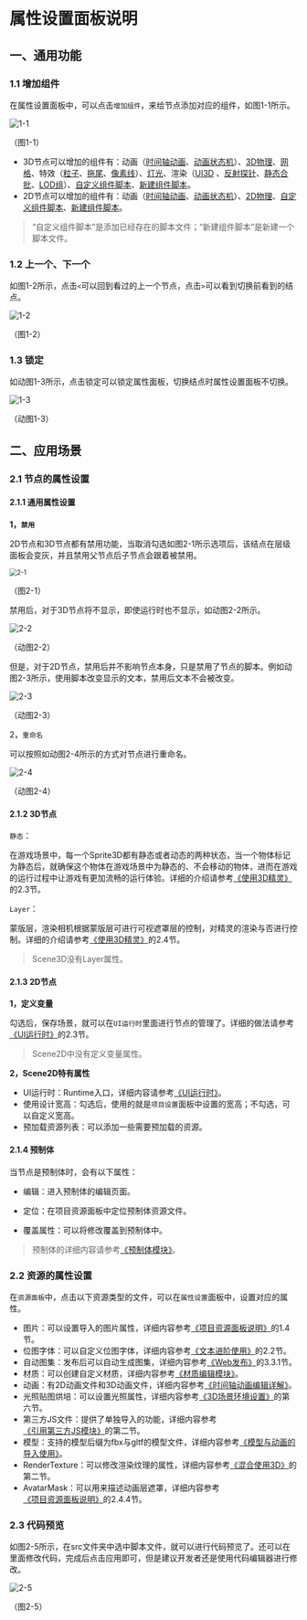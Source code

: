 # 属性设置面板说明

## 一、通用功能

### 1.1 增加组件

在属性设置面板中，可以点击`增加组件`，来给节点添加对应的组件，如图1-1所示。

![1-1](img/1-1.png)

（图1-1）

- 3D节点可以增加的组件有：动画（[时间轴动画](../../../IDE/animationEditor/timelineGUI/readme.md)、[动画状态机](../../../IDE/animationEditor/aniController/readme.md)）、[3D物理](../../../IDE/physicsEditor/physics3D/readme.md)、[网格](../../../IDE/Component/Mesh/readme.md)、特效（[粒子](../../../IDE/particleEditor/readme.md)、[拖尾](../../../IDE/Component/Trail/readme.md)、[像素线](../../../IDE/Component/PixelLine/readme.md)）、[灯光](../../../3D/Light/readme.md)、渲染（[UI3D](../../../IDE/uiEditor/3DUI/readme.md) 、[反射探针](../../../IDE/Component/ReflectionProbe/readme.md)、[静态合批](../../../IDE/Component/StaticBatchVolume/readme.md)、[LOD组](../../../IDE/Component/LOD/readme.md)）、[自定义组件脚本](../../../basics/IDE/entry/readme.md)、[新建组件脚本](../../../basics/common/Component/readme.md)。
- 2D节点可以增加的组件有：动画（[时间轴动画](../../../IDE/animationEditor/timelineGUI/readme.md)、[动画状态机](../../../IDE/animationEditor/aniController/readme.md)）、[2D物理](../../../IDE/physicsEditor/physics2D/readme.md)、[自定义组件脚本](../../../basics/IDE/entry/readme.md)、[新建组件脚本](../../../basics/common/Component/readme.md)。

> “自定义组件脚本”是添加已经存在的脚本文件；“新建组件脚本”是新建一个脚本文件。

### 1.2 上一个、下一个

如图1-2所示，点击`<`可以回到看过的上一个节点，点击`>`可以看到切换前看到的结点。

![1-2](img/1-2.png)

（图1-2）

### 1.3 锁定

如动图1-3所示，点击锁定可以锁定属性面板，切换结点时属性设置面板不切换。

![1-3](img/1-3.gif)

（动图1-3）



## 二、应用场景

### 2.1 节点的属性设置

#### 2.1.1 通用属性设置

**1，`禁用`**

2D节点和3D节点都有禁用功能，当取消勾选如图2-1所示选项后，该结点在层级面板会变灰，并且禁用父节点后子节点会跟着被禁用。

<img src="img/2-1.png" alt="2-1" style="zoom: 80%;" />

（图2-1）

禁用后，对于3D节点将不显示，即使运行时也不显示，如动图2-2所示。

![2-2](img/2-2.gif)

（动图2-2）

但是，对于2D节点，禁用后并不影响节点本身，只是禁用了节点的脚本。例如动图2-3所示，使用脚本改变显示的文本，禁用后文本不会被改变。

![2-3](img/2-3.gif)

（动图2-3）



2，`重命名`

可以按照如动图2-4所示的方式对节点进行重命名。

![2-4](img/2-4.gif)

（动图2-4）



#### 2.1.2 3D节点

`静态`：

在游戏场景中，每一个Sprite3D都有静态或者动态的两种状态，当一个物体标记为静态后，就确保这个物体在游戏场景中为静态的、不会移动的物体，进而在游戏的运行过程中让游戏有更加流畅的运行体验。详细的介绍请参考[《使用3D精灵》](../../../3D/Sprite3D/readme.md)的2.3节。

`Layer`：

蒙版层，渲染相机根据蒙版层可进行可视遮罩层的控制，对精灵的渲染与否进行控制。详细的介绍请参考[《使用3D精灵》](../../../3D/Sprite3D/readme.md)的2.4节。

> Scene3D没有Layer属性。



#### 2.1.3 2D节点

**1，定义变量**

勾选后，保存场景，就可以在`UI运行时`里面进行节点的管理了。详细的做法请参考[《UI运行时》](../../../IDE/uiEditor/runtime/readme.md)的2.3节。

> Scene2D中没有定义变量属性。

**2，Scene2D特有属性**

- UI运行时：Runtime入口，详细内容请参考[《UI运行时》](../../../IDE/uiEditor/runtime/readme.md)。
- 使用设计宽高：勾选后，使用的就是`项目设置`面板中设置的宽高；不勾选，可以自定义宽高。
- 预加载资源列表：可以添加一些需要预加载的资源。



#### 2.1.4 预制体

当节点是预制体时，会有以下属性：

- 编辑：进入预制体的编辑页面。

- 定位：在项目资源面板中定位预制体资源文件。

- 覆盖属性：可以将修改覆盖到预制体中。

> 预制体的详细内容请参考[《预制体模块》](../../../IDE/prefab/readme.md)。



### 2.2 资源的属性设置

在`资源面板`中，点击以下资源类型的文件，可以在`属性设置`面板中，设置对应的属性。

- 图片：可以设置导入的图片属性，详细内容参考[《项目资源面板说明》](../../../basics/IDE/assets/readme.md)的1.4节。
- 位图字体：可以自定义位图字体，详细内容参考[《文本进阶使用》](../../../2D/advanced/useText/readme.md)的2.2节。
- 自动图集：发布后可以自动生成图集，详细内容参考[《Web发布》](../../../released/web/readme.md)的3.3.1节。
- 材质：可以创建自定义材质，详细内容参考[《材质编辑模块》](../../../IDE/materialEditor/readme.md)。
- 动画：有2D动画文件和3D动画文件，详细内容参考[《时间轴动画编辑详解》](../../../IDE/animationEditor/timelineGUI/readme.md)。
- 光照贴图烘培：可以设置光照属性，详细内容参考[《3D场景环境设置》](../../../IDE/sceneEditor/environment/readme.md)的第六节。
- 第三方JS文件：提供了单独导入的功能，详细内容参考[《引用第三方JS模块》](../../../basics/IDE/importJsLibrary/readme.md)的第二节。
- 模型：支持的模型后缀为fbx与gltf的模型文件，详细内容参考[《模型与动画的导入使用》](../../../3D/useModel/readme.md)。
- RenderTexture：可以修改渲染纹理的属性，详细内容参考[《混合使用3D》](../../../IDE/uiEditor/use3D/readme.md)的第二节。
- AvatarMask：可以用来描述动画层遮罩，详细内容参考[《项目资源面板说明》](../../../basics/IDE/assets/readme.md)的2.4.4节。



### 2.3 代码预览

如图2-5所示，在src文件夹中选中脚本文件，就可以进行代码预览了。还可以在里面修改代码，完成后点击应用即可，但是建议开发者还是使用代码编辑器进行修改。

![2-5](img/2-5.png)

（图2-5）